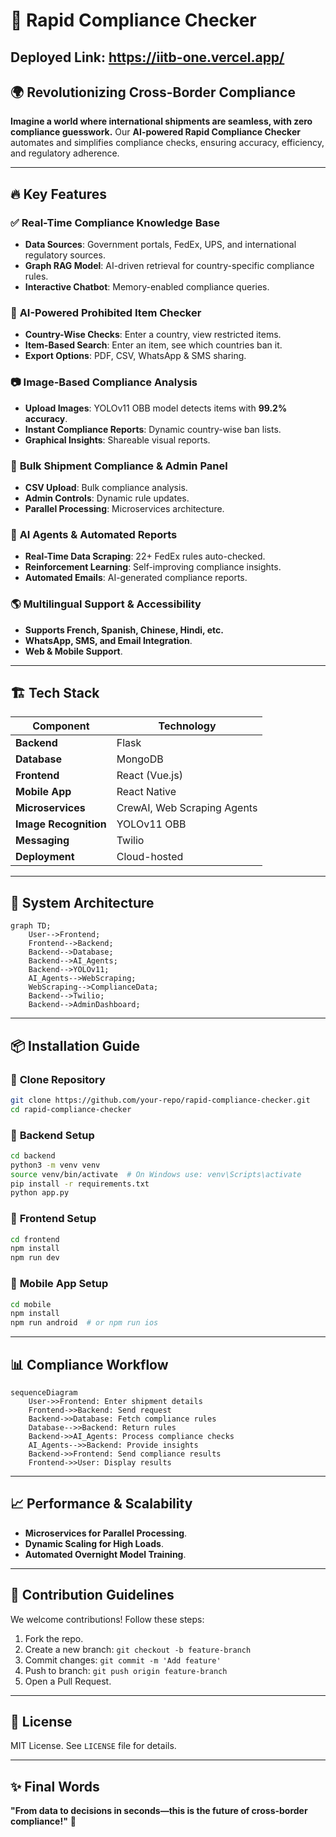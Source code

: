 # 🚀 Rapid Compliance Checker
## Deployed Link: https://iitb-one.vercel.app/
## 🌍 Revolutionizing Cross-Border Compliance

**Imagine a world where international shipments are seamless, with zero compliance guesswork.** Our **AI-powered Rapid Compliance Checker** automates and simplifies compliance checks, ensuring accuracy, efficiency, and regulatory adherence. 

---

## 🔥 Key Features

### ✅ **Real-Time Compliance Knowledge Base**
- **Data Sources**: Government portals, FedEx, UPS, and international regulatory sources.
- **Graph RAG Model**: AI-driven retrieval for country-specific compliance rules.
- **Interactive Chatbot**: Memory-enabled compliance queries.

### 🛑 **AI-Powered Prohibited Item Checker**
- **Country-Wise Checks**: Enter a country, view restricted items.
- **Item-Based Search**: Enter an item, see which countries ban it.
- **Export Options**: PDF, CSV, WhatsApp & SMS sharing.

### 📷 **Image-Based Compliance Analysis**
- **Upload Images**: YOLOv11 OBB model detects items with **99.2% accuracy**.
- **Instant Compliance Reports**: Dynamic country-wise ban lists.
- **Graphical Insights**: Shareable visual reports.

### 📂 **Bulk Shipment Compliance & Admin Panel**
- **CSV Upload**: Bulk compliance analysis.
- **Admin Controls**: Dynamic rule updates.
- **Parallel Processing**: Microservices architecture.

### 🤖 **AI Agents & Automated Reports**
- **Real-Time Data Scraping**: 22+ FedEx rules auto-checked.
- **Reinforcement Learning**: Self-improving compliance insights.
- **Automated Emails**: AI-generated compliance reports.

### 🌎 **Multilingual Support & Accessibility**
- **Supports French, Spanish, Chinese, Hindi, etc.**
- **WhatsApp, SMS, and Email Integration**.
- **Web & Mobile Support**.

---

## 🏗️ Tech Stack

| Component          | Technology  |
|-------------------|------------|
| **Backend**       | Flask      |
| **Database**      | MongoDB    |
| **Frontend**      | React (Vue.js) |
| **Mobile App**    | React Native |
| **Microservices** | CrewAI, Web Scraping Agents |
| **Image Recognition** | YOLOv11 OBB |
| **Messaging**     | Twilio |
| **Deployment**    | Cloud-hosted |

---

## 🚀 System Architecture

```mermaid
graph TD;
    User-->Frontend;
    Frontend-->Backend;
    Backend-->Database;
    Backend-->AI_Agents;
    Backend-->YOLOv11;
    AI_Agents-->WebScraping;
    WebScraping-->ComplianceData;
    Backend-->Twilio;
    Backend-->AdminDashboard;
```

---

## 📦 Installation Guide

### 🔹 **Clone Repository**
```sh
git clone https://github.com/your-repo/rapid-compliance-checker.git
cd rapid-compliance-checker
```

### 🔹 **Backend Setup**
```sh
cd backend
python3 -m venv venv
source venv/bin/activate  # On Windows use: venv\Scripts\activate
pip install -r requirements.txt
python app.py
```

### 🔹 **Frontend Setup**
```sh
cd frontend
npm install
npm run dev
```

### 🔹 **Mobile App Setup**
```sh
cd mobile
npm install
npm run android  # or npm run ios
```

---

## 📊 Compliance Workflow

```mermaid
sequenceDiagram
    User->>Frontend: Enter shipment details
    Frontend->>Backend: Send request
    Backend->>Database: Fetch compliance rules
    Database-->>Backend: Return rules
    Backend->>AI_Agents: Process compliance checks
    AI_Agents-->>Backend: Provide insights
    Backend->>Frontend: Send compliance results
    Frontend->>User: Display results
```

---

## 📈 Performance & Scalability
- **Microservices for Parallel Processing**.
- **Dynamic Scaling for High Loads**.
- **Automated Overnight Model Training**.

---

## 🤝 Contribution Guidelines
We welcome contributions! Follow these steps:
1. Fork the repo.
2. Create a new branch: `git checkout -b feature-branch`
3. Commit changes: `git commit -m 'Add feature'`
4. Push to branch: `git push origin feature-branch`
5. Open a Pull Request.

---

## 📜 License
MIT License. See `LICENSE` file for details.

---

## ✨ Final Words
**"From data to decisions in seconds—this is the future of cross-border compliance!"** 🚀

